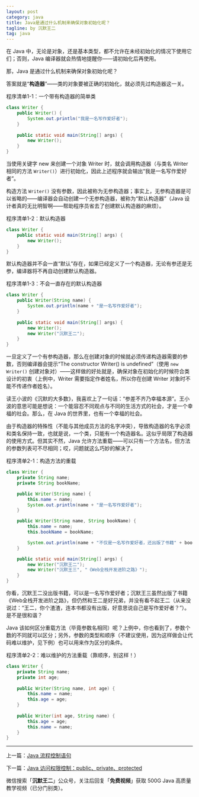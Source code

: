 ```yaml
---
layout: post
category: java
title: Java是通过什么机制来确保对象初始化呢？
tagline: by 沉默王二
tag: java
---
```


在 Java 中，无论是对象，还是基本类型，都不允许在未经初始化的情况下使用它们；否则，Java 编译器就会热情地提醒你——请初始化后再使用。

<!--more-->

那，Java 是通过什么机制来确保对象初始化呢？

答案就是“**构造器**”——类的对象要被正确的初始化，就必须先过构造器这一关。

程序清单1-1：一个带有构造器的简单类

```java
class Writer {
	public Writer() {
		System.out.println("我是一名写作爱好者");
	}
	
	public static void main(String[] args) {
		new Writer();
	}
}
```

当使用关键字 new 来创建一个对象 Writer 时，就会调用构造器（与类名 Writer 相同的方法 `Writer()`）进行初始化，因此上述程序就会输出“我是一名写作爱好者”。

构造方法 `Writer()` 没有参数，因此被称为无参构造器；事实上，无参构造器是可以省略的——编译器会自动创建一个无参构造器，被称为“默认构造器”（Java 设计者真的无比明智啊——帮助程序员省去了创建默认构造器的麻烦）。

程序清单1-2：默认构造器

```java
class Writer {
	public static void main(String[] args) {
		new Writer();
	}
}
```

默认构造器并不会一直“默认”存在，如果已经定义了一个构造器，无论有参还是无参，编译器将不再自动创建默认构造器。

程序清单1-3：不会一直存在的默认构造器

```java
class Writer {
	public Writer(String name) {
		System.out.println(name + "是一名写作爱好者");
	}
	
	public static void main(String[] args) {
		new Writer();
		new Writer("沉默王二");
	}
}
```

一旦定义了一个有参构造器，那么在创建对象的时候就必须传递构造器需要的参数，否则编译器会提示“The constructor Writer() is undefined”（使用 `new Writer()` 创建对象对）——这样做的好处就是，确保对象在初始化的时候符合类设计的初衷（上例中，Writer 需要指定作者姓名，所以你在创建 Writer 对象时不能不传递作者姓名）。

读王小波的《沉默的大多数》，我喜欢上了一句话：“参差不齐乃幸福本源”。王小波的意思可能是想说：一个能容忍不同观点与不同的生活方式的社会，才是一个幸福的社会。那么，在 Java 的世界里，也有一个幸福的社会。

由于构造器的特殊性（不能与其他成员方法的名字冲突），导致构造器的名字必须和类名保持一致，也就是说，一个类，只能有一个构造器名。这似乎局限了构造器的使用方式。但其实不然，Java 允许方法重载——可以只有一个方法名，但方法的参数列表可不尽相同；哎，问题就这么巧妙的解决了。

程序清单2-1：构造方法的重载

```java
class Writer {
	private String name;
	private String bookName;

	public Writer(String name) {
		this.name = name;
		System.out.println(name + "是一名写作爱好者");
	}

	public Writer(String name, String bookName) {
		this.name = name;
		this.bookName = bookName;

		System.out.println(name + "不仅是一名写作爱好者，还出版了书籍" + bookName);
	}

	public static void main(String[] args) {
		new Writer("沉默王二");
		new Writer("沉默王三", "《Web全栈开发进阶之路》");
	}
}
```

你看，沉默王二没出版书籍，可以是一名写作爱好者；沉默王三虽然出版了书籍《Web全栈开发进阶之路》，但仍然和王二是好兄弟，并没有看不起王二（从来没说过：“王二，你个渣渣，连本书都没有出版，好意思说自己是写作爱好者？”）。是不是很和谐？

Java 该如何区分重载方法（毕竟参数名相同）呢？上例中，你也看到了，参数个数的不同就可以区分；另外，参数的类型和顺序（不建议使用，因为这样做会让代码难以维护，见下例）也可以用来作为区分的条件。

程序清单2-2：难以维护的方法重载（靠顺序，别这样！）

```java
class Writer {
	private String name;
	private int age;
	
	public Writer(String name, int age) {
		this.name = name;
		this.age = age;
	}
	
	public Writer(int age, String name) {
		this.age = age;
		this.name = name;
	}
}
```

----

上一篇：[Java 流程控制语句](http://www.itwanger.com/java/2019/11/06/java-liuchengkongzhi.html)

下一篇：[Java 访问权限控制：public、private、protected](http://www.itwanger.com/java/2019/11/07/java-public-private-protected.html)

微信搜索「**沉默王二**」公众号，关注后回复「**免费视频**」获取 500G Java 高质量教学视频（已分门别类）。